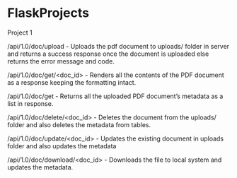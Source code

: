 # FlaskProjects
Project 1

/api/1.0/doc/upload - Uploads the pdf document to uploads/ folder in server and returns a success response once the document is uploaded else returns the error message and code.

/api/1.0/doc/get/<doc_id> -  Renders all the contents of the PDF document as a response keeping the formatting intact.

/api/1.0/doc/get - Returns all the uploaded PDF document’s metadata as a list in response.

/api/1.0/doc/delete/<doc_id>  - Deletes the document from the uploads/ folder and also deletes the metadata from tables.

/api/1.0/doc/update/<doc_id> - Updates the existing document in uploads folder and also updates the metadata

/api/1.0/doc/download/<doc_id> - Downloads the file to local system and updates the metadata.
